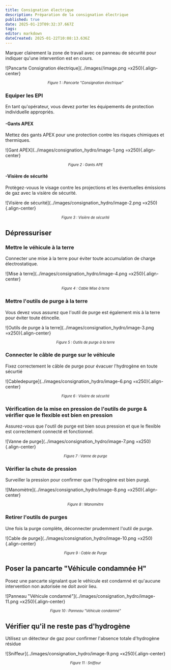 ```yaml
---
title: Consignation électrique
description: Préparation de la consignation électrique
published: true
date: 2025-01-23T09:32:37.667Z
tags: 
editor: markdown
dateCreated: 2025-01-22T10:08:13.636Z
---
```


Marquer clairement la zone de travail avec ce panneau de sécurité pour indiquer qu'une intervention est en cours.

![Pancarte Consignation électrique](../images//image.png =x250){.align-center} 

<div style="text-align: center; font-size: 0.8em; font-style: italic">Figure 1 : Pancarte "Consignation électrique"</div>

### Equiper les EPI

En tant qu'opérateur, vous devez porter les équipements de protection individuelle appropriés.

#### -Gants APEX

Mettez des gants APEX pour une protection contre les risques chimiques et thermiques.

![Gant APEX](../images/consignation_hydro/image-1.png =x250){.align-center} 

<div style="text-align: center; font-size: 0.8em; font-style: italic">Figure 2 : Gants APE</div>

#### -Visière de sécurité

Protègez-vouus le visage contre les projections et les éventuelles émissions de gaz avec la visière de sécurité.

![Visière de sécurité](../images/consignation_hydro/image-2.png =x250){.align-center} 

<div style="text-align: center; font-size: 0.8em; font-style: italic">Figure 3 : Visière de sécurité</div>

## Dépressuriser

### Mettre le véhicule à la terre

Connecter une mise à la terre pour éviter toute accumulation de charge électrostatique.

![Mise à terre](../images/consignation_hydro/image-4.png =x250){.align-center} 

<div style="text-align: center; font-size: 0.8em; font-style: italic">Figure 4 : Cable Mise à terre</div>


### Mettre l'outils de purge à la terre

Vous devez vous assurez que l'outil de purge est également mis à la terre pour éviter toute étincelle.

![Outils de purge à la terre](../images/consignation_hydro/image-3.png =x250){.align-center} 

<div style="text-align: center; font-size: 0.8em; font-style: italic">Figure 5 : Outils de purge à la terre</div>

### Connecter le câble de purge sur le véhicule

Fixez correctement le câble de purge pour évacuer l'hydrogène en toute sécurtié

![Cabledepurge](../images/consignation_hydro/image-6.png =x250){.align-center} 

<div style="text-align: center; font-size: 0.8em; font-style: italic">Figure 6 : Visière de sécurité</div>


### Vérification de la mise en pression de l'outils de purge & vérifier que le flexible  est bien en pression

Assurez-vous que l'outil de purge est bien sous pression et que le flexible est correctement connecté et fonctionnel.

![Vanne de purge](../images/consignation_hydro/image-7.png =x250){.align-center} 

<div style="text-align: center; font-size: 0.8em; font-style: italic">Figure 7 : Vanne de purge
</div>

### Vérifier la chute de pression 

Surveiller la pression pour confirmer que l'hydrogène est bien purgé.

![Manomètre](../images/consignation_hydro/image-8.png =x250){.align-center} 

<div style="text-align: center; font-size: 0.8em; font-style: italic">Figure 8 : Manomètre</div>

### Retirer l'outils de purges

Une fois la purge complète, déconnecter prudemment l'outil de purge.

![Cable de purge](../images/consignation_hydro/image-10.png =x250){.align-center} 

<div style="text-align: center; font-size: 0.8em; font-style: italic">Figure 9 : Cable de Purge</div>

## Poser la pancarte "Véhicule condamnée H"

Posez une pancarte signalant que le véhicule est condamné et qu'aucune intervention non autorisée ne doit avoir lieu.

![Panneau "Véhicule condamné"](../images/consignation_hydro/image-11.png =x250){.align-center} 

<div style="text-align: center; font-size: 0.8em; font-style: italic">Figure 10 : Panneau "Véhicule condamné"</div>

## Vérifier qu'il ne reste pas d'hydrogène

Utilisez un détecteur de gaz pour confirmer l'absence totale d'hydrogène résidue

![Sniffeur](../images/consignation_hydro/image-9.png =x250){.align-center} 

<div style="text-align: center; font-size: 0.8em; font-style: italic">Figure 11 : Sniffeur</div>